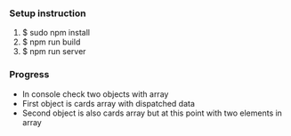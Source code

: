 <h3>Setup instruction</h3>
<ol>
	<li>$ sudo npm install</li>
	<li>$ npm run build</li>
	<li>$ npm run server</li>
</ol>
<h3>Progress</h3>
<ul>
	<li>In console check two objects with array</li>
	<li>First object is cards array with dispatched data</li>
	<li>Second object is also cards array but at this point with two elements in array</li>
</ul>
